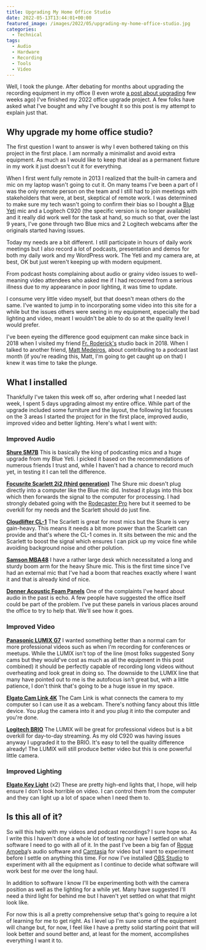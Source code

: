 ```yaml
---
title: Upgrading My Home Office Studio
date: 2022-05-13T13:44:01+00:00
featured_image: /images/2022/05/upgrading-my-home-office-studio.jpg
categories:
  - Technical
tags:
  - Audio
  - Hardware
  - Recording
  - Tools
  - Video
---
```


Well, I took the plunge. After debating for months about upgrading the recording equipment in my office (I even wrote [a post about upgrading][1] few weeks ago) I've finished my 2022 office upgrade project. A few folks have asked what I've bought and why I've bought it so this post is my attempt to explain just that.

## Why upgrade my home office studio?

The first question I want to answer is why I even bothered taking on this project in the first place. I am normally a minimalist and avoid extra equipment. As much as I would like to keep that ideal as a permanent fixture in my work it just doesn't cut it for everything.

When I first went fully remote in 2013 I realized that the built-in camera and mic on my laptop wasn't going to cut it. On many teams I've been a part of I was the only remote person on the team and I still had to join meetings with stakeholders that were, at best, skeptical of remote work. I was determined to make sure my tech wasn't going to confirm their bias so I bought a [Blue Yeti][2] mic and a Logitech C920 (the specific version is no longer available) and it really did work well for the task at hand, so much so that, over the last 9 years, I've gone through two Blue mics and 2 Logitech webcams after the originals started having issues.

Today my needs are a bit different. I still participate in hours of daily work meetings but I also record a lot of podcasts, presentation and demos for both my daily work and my WordPress work. The Yeti and my camera are, at best, OK but just weren't keeping up with modern equipment.

From podcast hosts complaining about audio or grainy video issues to well-meaning video attendees who asked me if I had recovered from a serious illness due to my appearance in poor lighting, it was time to update.

I consume very little video myself, but that doesn't mean others do the same. I've wanted to jump in to incorporating some video into this site for a while but the issues others were seeing in my equipment, especially the bad lighting and video, meant I wouldn't be able to do so at the quality level I would prefer.

I've been eyeing the difference good equipment can make since back in 2018 when I visited my friend [Fr. Roderick's][3] studio back in 2018. When I talked to another friend, [Matt Medeiros][4], about contributing to a podcast last month (if you're reading this, Matt, I'm going to get caught up on that) I knew it was time to take the plunge.

## What I installed

Thankfully I've taken this week off so, after ordering what I needed last week, I spent 5 days upgrading almost my entire office. While part of the upgrade included some furniture and the layout, the following list focuses on the 3 areas I started the project for in the first place, improved audio, improved video and better lighting. Here's what I went with:

### Improved Audio

[**Shure SM7B**][5] This is basically the king of podcasting mics and a huge upgrade from my Blue Yeti. I picked it based on the recommendations of numerous friends I trust and, while I haven't had a chance to record much yet, in testing it I can tell the difference.

[**Focusrite Scarlett 2i2 (third generation)**][6] The Shure mic doesn't plug directly into a computer like the Blue mic did. Instead it plugs into this box which then forwards the signal to the computer for processing. I had strongly debated going with the [Rodecaster Pro][7] here but it seemed to be overkill for my needs and the Scarlett should do just fine.

[**Cloudlifter CL-1**][8] The Scarlett is great for most mics but the Shure is very gain-heavy. This means it needs a bit more power than the Scarlett can provide and that's where the CL-1 comes in. It sits between the mic and the Scarlett to boost the signal which ensures I can pick up my voice fine while avoiding background noise and other polution.

[**Samson MBA48**][9] I have a rather large desk which necessitated a long and sturdy boom arm for the heavy Shure mic. This is the first time since I've had an external mic that I've had a boom that reaches exactly where I want it and that is already kind of nice.

[**Donner Acoustic Foam Panels**][10] One of the complaints I've heard about audio in the past is echo. A few people have suggested the office itself could be part of the problem. I've put these panels in various places around the office to try to help that. We'll see how it goes.

### Improved Video

[**Panasonic LUMIX G7**][11] I wanted something better than a normal cam for more professional videos such as when I'm recording for conferences or meetups. While the LUMIX isn't top of the line (most folks suggested Sony cams but they would've cost as much as all the equipment in this post combined) it should be perfectly capable of recording long videos without overheating and look great in doing so. The downside to the LUMIX line that many have pointed out to me is the autofocus isn't great but, with a little patience, I don't think that's going to be a huge issue in my space.

[**Elgato Cam Link 4K**][12] The Cam Link is what connects the camera to my computer so I can use it as a webcam. There's nothing fancy about this little device. You plug the camera into it and you plug it into the computer and you're done.

[**Logitech BRIO**][13] The LUMIX will be great for professional videos but is a bit overkill for day-to-day streaming. As my old C920 was having issues anyway I upgraded it to the BRIO. It's easy to tell the quality difference already! The LUMIX will still produce better video but this is one powerful little camera.

### Improved Lighting

[**Elgato Key Light**][14] (x2) These are pretty high-end lights that, I hope, will help ensure I don't look horrible on video. I can control them from the computer and they can light up a lot of space when I need them to.

## Is this all of it?

So will this help with my videos and podcast recordings? I sure hope so. As I write this I haven't done a whole lot of testing nor have I settled on what software I need to go with all of it. In the past I've been a big fan of [Rogue Amoeba][15]&#8216;s audio software and [Camtasia][16] for video but I want to experiment before I settle on anything this time. For now I've installed [OBS Studio][17] to experiment with all the equipment as I continue to decide what software will work best for me over the long haul.

In addition to software I know I'll be experimenting both with the camera position as well as the lighting for a while yet. Many have suggested I'll need a third light for behind me but I haven't yet settled on what that might look like.

For now this is all a pretty comprehensive setup that's going to require a lot of learning for me to get right. As I level up I'm sure some of the equipment will change but, for now, I feel like I have a pretty solid starting point that will look better and sound better and, at least for the moment, accomplishes everything I want it to.

 [1]: /2022/05/do-i-need-to-upgrade-my-home-studio/
 [2]: https://www.bluemic.com/en-us/products/yeti/
 [3]: https://www.fatherroderick.com/
 [4]: https://craftedbymatt.com/
 [5]: https://www.shure.com/en-GB/products/microphones/sm7b
 [6]: https://focusrite.com/en/usb-audio-interface/scarlett/scarlett-2i2
 [7]: https://rode.com/en/interfaces-and-mixers/rodecaster-series/rodecaster-pro
 [8]: https://www.cloudmicrophones.com/cloudlifter-cl-1
 [9]: http://www.samsontech.com/samson/products/accessories/microphone-stands/mba48/
 [10]: https://www.amazon.com/Donner-Fireproof-Soundproofing-Cancelling-Recording/dp/B08519Y4TQ?th=1
 [11]: https://smile.amazon.com/gp/product/B00X409PQS/ref=ppx_od_dt_b_asin_title_s03?ie=UTF8&psc=1
 [12]: https://www.elgato.com/en/cam-link-4k
 [13]: https://www.logitech.com/en-us/products/webcams/brio-4k-hdr-webcam.960-001105.html
 [14]: https://www.elgato.com/en/key-light
 [15]: https://rogueamoeba.com/
 [16]: https://www.techsmith.com/video-editor.html
 [17]: https://obsproject.com/